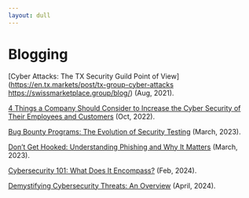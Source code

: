 ```yaml
---
layout: dull
---
```

# Blogging

[Cyber Attacks: The TX Security Guild Point of View](https://en.tx.markets/post/tx-group-cyber-attacks
https://swissmarketplace.group/blog/) (Aug, 2021).

[4 Things a Company Should Consider to Increase the Cyber Security of Their Employees and Customers](https://swissmarketplace.group/blog/4-things-a-company-should-consider-to-increase-the-cyber-security-of-their-employees-and-customers/) (Oct, 2022).

[Bug Bounty Programs: The Evolution of Security Testing](https://swissmarketplace.group/blog/expert-knowledge/bug-bounty-programs-the-evolution-of-cybersecurity-maturity/) (March, 2023).

[Don’t Get Hooked: Understanding Phishing and Why It Matters](https://swissmarketplace.group/blog/understanding-phishing/) (March, 2023).

[Cybersecurity 101: What Does It Encompass?](https://swissmarketplace.group/blog/cybersecurity-101/) (Feb, 2024).

[Demystifying Cybersecurity Threats: An Overview](https://swissmarketplace.group/blog/cybersecurity-threats/) (April, 2024).